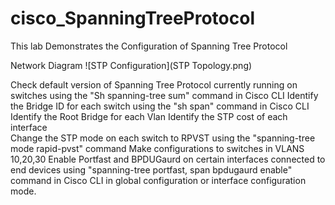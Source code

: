 # cisco_SpanningTreeProtocol


This lab Demonstrates the Configuration of Spanning Tree Protocol 


Network Diagram 
![STP Configuration](STP Topology.png)





Check default version of Spanning Tree Protocol currently running on switches using the "Sh spanning-tree sum" command in Cisco CLI
Identify the Bridge ID for each switch using the "sh span" command in Cisco CLI
Identify the Root Bridge for each Vlan 
Identify the STP cost of each interface  
Change the STP mode on each switch to RPVST using the "spanning-tree mode rapid-pvst" command 
Make configurations to switches in VLANS 10,20,30 
Enable Portfast and BPDUGaurd on certain interfaces connected to end devices using "spanning-tree portfast, span bpdugaurd enable" command in Cisco CLI in global configuration or interface configuration mode. 
